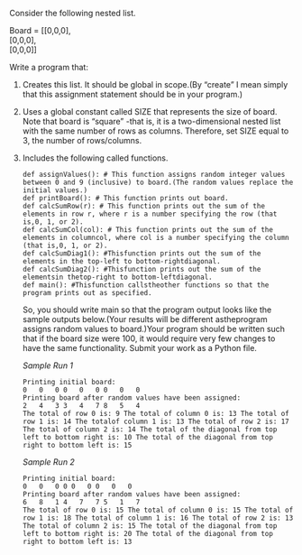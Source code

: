 Consider the following nested list.

Board = [[0,0,0],<br>
				 [0,0,0],<br>
				 [0,0,0]]

Write a program that:
1. Creates this list. It should be global in scope.(By “create” I mean simply that this assignment statement should be in your program.)
2. Uses a global constant called SIZE that represents the size of board. Note that board is “square” -that is, it is a two-dimensional nested list with the same number of rows as columns. Therefore, set SIZE equal to 3, the number of rows/columns.
3. Includes the following called functions.
	```
	def assignValues(): # This function assigns random integer values between 0 and 9 (inclusive) to board.(The random values replace the initial values.)
	def printBoard(): # This function prints out board.
	def calcSumRow(r): # This function prints out the sum of the elements in row r, where r is a number specifying the row (that is,0, 1, or 2).
	def calcSumCol(col): # This function prints out the sum of the elements in columncol, where col is a number specifying the column (that is,0, 1, or 2).
	def calcSumDiag1(): #Thisfunction prints out the sum of the elements in the top-left to bottom-rightdiagonal.
	def calcSumDiag2(): #Thisfunction prints out the sum of the elementsin thetop-right to bottom-leftdiagonal.
	def main(): #Thisfunction callstheother functions so that the program prints out as specified.
	```
	So, you should write main so that the program output looks like the sample outputs below.(Your results will be different astheprogram assigns random values to board.)Your program should be written such that if the board size were 100, it would require very few changes to have the same functionality. Submit your work as a Python file.

	*Sample Run 1*
	```
	Printing initial board:
	0   0   0 0   0   0 0   0   0
	Printing board after random values have been assigned:
	2   4   3 3   4   7 8   5   4
	The total of row 0 is: 9 The total of column 0 is: 13 The total of row 1 is: 14 The totalof column 1 is: 13 The total of row 2 is: 17 The total of column 2 is: 14 The total of the diagonal from top left to bottom right is: 10 The total of the diagonal from top right to bottom left is: 15
	```
	*Sample Run 2*
	```
	Printing initial board:
	0   0   0 0 0   0 0   0   0
	Printing board after random values have been assigned:
	6   8   1 4   7   7 5   1   7
	The total of row 0 is: 15 The total of column 0 is: 15 The total of row 1 is: 18 The total of column 1 is: 16 The total of row 2 is: 13 The total of column 2 is: 15 The total of the diagonal from top left to bottom right is: 20 The total of the diagonal from top right to bottom left is: 13
	```
